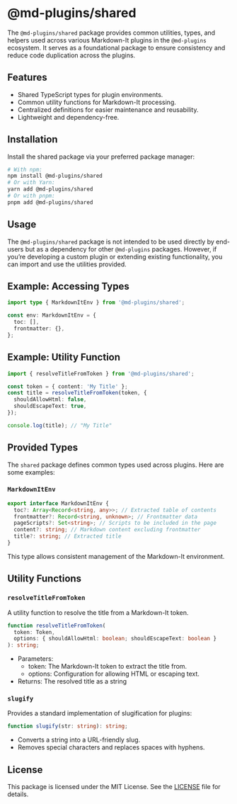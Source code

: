 # @md-plugins/shared

The `@md-plugins/shared` package provides common utilities, types, and helpers used across various Markdown-It plugins in the `@md-plugins` ecosystem. It serves as a foundational package to ensure consistency and reduce code duplication across the plugins.

## Features

- Shared TypeScript types for plugin environments.
- Common utility functions for Markdown-It processing.
- Centralized definitions for easier maintenance and reusability.
- Lightweight and dependency-free.

## Installation

Install the shared package via your preferred package manager:

```bash
# With npm:
npm install @md-plugins/shared
# Or with Yarn:
yarn add @md-plugins/shared
# Or with pnpm:
pnpm add @md-plugins/shared
```

## Usage

The `@md-plugins/shared` package is not intended to be used directly by end-users but as a dependency for other `@md-plugins` packages. However, if you’re developing a custom plugin or extending existing functionality, you can import and use the utilities provided.

## Example: Accessing Types

```ts
import type { MarkdownItEnv } from '@md-plugins/shared';

const env: MarkdownItEnv = {
  toc: [],
  frontmatter: {},
};
```

## Example: Utility Function

```ts
import { resolveTitleFromToken } from '@md-plugins/shared';

const token = { content: 'My Title' };
const title = resolveTitleFromToken(token, {
  shouldAllowHtml: false,
  shouldEscapeText: true,
});

console.log(title); // "My Title"
```

## Provided Types

The `shared` package defines common types used across plugins. Here are some examples:

### `MarkdownItEnv`

```ts
export interface MarkdownItEnv {
  toc?: Array<Record<string, any>>; // Extracted table of contents
  frontmatter?: Record<string, unknown>; // Frontmatter data
  pageScripts?: Set<string>; // Scripts to be included in the page
  content?: string; // Markdown content excluding frontmatter
  title?: string; // Extracted title
}
```

This type allows consistent management of the Markdown-It environment.

## Utility Functions

### `resolveTitleFromToken`

A utility function to resolve the title from a Markdown-It token.

```ts
function resolveTitleFromToken(
  token: Token,
  options: { shouldAllowHtml: boolean; shouldEscapeText: boolean }
): string;
```

- Parameters:
  - token: The Markdown-It token to extract the title from.
  - options: Configuration for allowing HTML or escaping text.
- Returns: The resolved title as a string

### `slugify`

Provides a standard implementation of slugification for plugins:

```ts
function slugify(str: string): string;
```

- Converts a string into a URL-friendly slug.
- Removes special characters and replaces spaces with hyphens.

## License

This package is licensed under the MIT License. See the [LICENSE](./LICENSE) file for details.
